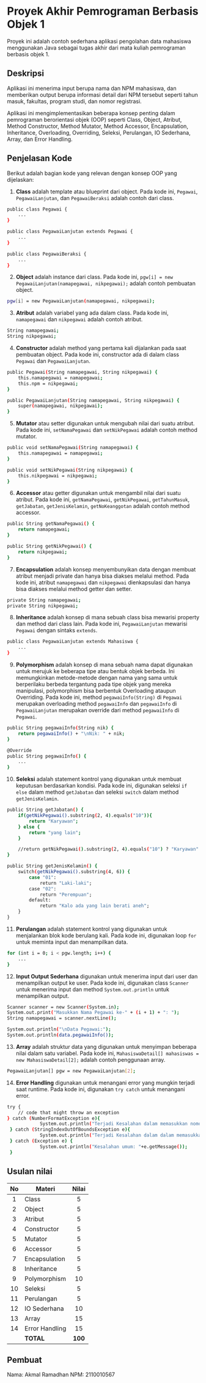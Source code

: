 # Proyek Akhir Pemrograman Berbasis Objek 1

Proyek ini adalah contoh sederhana aplikasi pengolahan data mahasiswa menggunakan Java sebagai tugas akhir dari mata kuliah pemrograman berbasis objek 1.

## Deskripsi

Aplikasi ini menerima input berupa nama dan NPM mahasiswa, dan memberikan output berupa informasi detail dari NPM tersebut seperti tahun masuk, fakultas, program studi, dan nomor registrasi.

Aplikasi ini mengimplementasikan beberapa konsep penting dalam pemrograman berorientasi objek (OOP) seperti Class, Object, Atribut, Method Constructor, Method Mutator, Method Accessor, Encapsulation, Inheritance, Overloading, Overriding, Seleksi, Perulangan, IO Sederhana, Array, dan Error Handling.

## Penjelasan Kode

Berikut adalah bagian kode yang relevan dengan konsep OOP yang dijelaskan:

1. **Class** adalah template atau blueprint dari object. Pada kode ini, `Pegawai`, `PegawaiLanjutan`, dan `PegawaiBeraksi` adalah contoh dari class.

```bash
public class Pegawai {
    ...
}

public class PegawaiLanjutan extends Pegawai {
    ...
}

public class PegawaiBeraksi {
    ...
}
```

2. **Object** adalah instance dari class. Pada kode ini, `pgw[i] = new PegawaiLanjutan(namapegawai, nikpegawai);` adalah contoh pembuatan object.

```bash
pgw[i] = new PegawaiLanjutan(namapegawai, nikpegawai);
```

3. **Atribut** adalah variabel yang ada dalam class. Pada kode ini, `namapegawai` dan `nikpegawai` adalah contoh atribut.

```bash
String namapegawai;
String nikpegawai;
```

4. **Constructor** adalah method yang pertama kali dijalankan pada saat pembuatan object. Pada kode ini, constructor ada di dalam class `Pegawai` dan `PegawaiLanjutan`.

```bash
public Pegawai(String namapegawai, String nikpegawai) {
    this.namapegawai = namapegawai;
    this.npm = nikpegawai;
}

public PegawaiLanjutan(String namapegawai, String nikpegawai) {
    super(namapegawai, nikpegawai);
}
```

5. **Mutator** atau setter digunakan untuk mengubah nilai dari suatu atribut. Pada kode ini, `setNamaPegawai` dan `setNikPegawai` adalah contoh method mutator.

```bash
public void setNamaPegawai(String namapegawai) {
    this.namapegawai = namapegawai;
}

public void setNikPegawai(String nikpegawai) {
    this.nikpegawai = nikpegawai;
}
```

6. **Accessor** atau getter digunakan untuk mengambil nilai dari suatu atribut. Pada kode ini, `getNamaPegawai`, `getNikPegawai`, `getTahunMasuk`, `getJabatan`, `getJenisKelamin`, `getNoKeanggotan` adalah contoh method accessor.

```bash
public String getNamaPegawai() {
    return namapegawai;
}

public String getNikPegawai() {
    return nikpegawai;
}
```

7. **Encapsulation** adalah konsep menyembunyikan data dengan membuat atribut menjadi private dan hanya bisa diakses melalui method. Pada kode ini, atribut `namapegawai` dan `nikpegawai` dienkapsulasi dan hanya bisa diakses melalui method getter dan setter.

```bash
private String namapegawai;
private String nikpegawai;
```

8. **Inheritance** adalah konsep di mana sebuah class bisa mewarisi property dan method dari class lain. Pada kode ini, `PegawaiLanjutan` mewarisi `Pegawai` dengan sintaks `extends`.

```bash
public class PegawaiLanjutan extends Mahasiswa {
    ...
}
```

9. **Polymorphism** adalah konsep di mana sebuah nama dapat digunakan untuk merujuk ke beberapa tipe atau bentuk objek berbeda. Ini memungkinkan metode-metode dengan nama yang sama untuk berperilaku berbeda tergantung pada tipe objek yang mereka manipulasi, polymorphism bisa berbentuk Overloading ataupun Overriding. Pada kode ini, method `pegawaiInfo(String)` di `Pegawai` merupakan overloading method `pegawaiInfo` dan `pegawaiInfo` di `PegawaiLanjutan` merupakan override dari method `pegawaiInfo` di `Pegawai`.

```bash
public String pegawaiInfo(String nik) {
    return pegawaiInfo() + "\nNik: " + nik;
}

@Override
public String pegawaiInfo() {
    ...
}
```

10. **Seleksi** adalah statement kontrol yang digunakan untuk membuat keputusan berdasarkan kondisi. Pada kode ini, digunakan seleksi `if else` dalam method `getJabatan` dan seleksi `switch` dalam method `getJenisKelamin`.

```bash
public String getJabatan() {
    if(getNikPegawai().substring(2, 4).equals("10")){
        return "Karyawan";
    } else {
        return "yang lain";
    }

    //return getNikPegawai().substring(2, 4).equals("10") ? "Karyawan" : "yang lain";
}

public String getJenisKelamin() {
    switch(getNikPegawai().substring(4, 6)) {
        case "01":
            return "Laki-laki";
        case "02":
            return "Perempuan";
        default:
            return "Kalo ada yang lain berati aneh";
    }
}
```

11. **Perulangan** adalah statement kontrol yang digunakan untuk menjalankan blok kode berulang kali. Pada kode ini, digunakan loop `for` untuk meminta input dan menampilkan data.

```bash
for (int i = 0; i < pgw.length; i++) {
    ...
}
```

12. **Input Output Sederhana** digunakan untuk menerima input dari user dan menampilkan output ke user. Pada kode ini, digunakan class `Scanner` untuk menerima input dan method `System.out.println` untuk menampilkan output.

```bash
Scanner scanner = new Scanner(System.in);
System.out.print("Masukkan Nama Pegawai ke-" + (i + 1) + ": ");
String namapegawai = scanner.nextLine();

System.out.println("\nData Pegawai:");
System.out.println(data.pegawaiInfo());
```

13. **Array** adalah struktur data yang digunakan untuk menyimpan beberapa nilai dalam satu variabel. Pada kode ini, `MahasiswaDetail[] mahasiswas = new MahasiswaDetail[2];` adalah contoh penggunaan array.

```bash
PegawaiLanjutan[] pgw = new PegawaiLanjutan[2];
```

14. **Error Handling** digunakan untuk menangani error yang mungkin terjadi saat runtime. Pada kode ini, digunakan `try catch` untuk menangani error.

```bash
try {
    // code that might throw an exception
} catch (NumberFormatException e){
            System.out.println("Terjadi Kesalahan dalam memasukkan nomor: "+e.getMessage());
 } catch (StringIndexOutOfBoundsException e){
            System.out.println("Terjadi Kesalahan dalam dalam memasukkan nik: "+e.getMessage());
 } catch (Exception e) {
            System.out.println("Kesalahan umum: "+e.getMessage());
 }
```

## Usulan nilai

| No  | Materi         |  Nilai  |
| :-: | -------------- | :-----: |
|  1  | Class          |    5    |
|  2  | Object         |    5    |
|  3  | Atribut        |    5    |
|  4  | Constructor    |    5    |
|  5  | Mutator        |    5    |
|  6  | Accessor       |    5    |
|  7  | Encapsulation  |    5    |
|  8  | Inheritance    |    5    |
|  9  | Polymorphism   |   10    |
| 10  | Seleksi        |    5    |
| 11  | Perulangan     |    5    |
| 12  | IO Sederhana   |   10    |
| 13  | Array          |   15    |
| 14  | Error Handling |   15    |
|     | **TOTAL**      | **100** |

## Pembuat

Nama: Akmal Ramadhan
NPM: 2110010567
